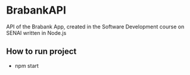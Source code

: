 # BrabankAPI
API of the Brabank App, created in the Software Development course on SENAI written in Node.js

## How to run project

* npm start